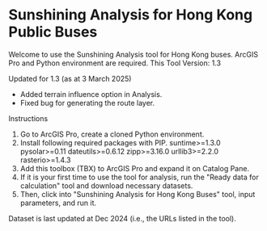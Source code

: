 # Sunshining Analysis for Hong Kong Public Buses
Welcome to use the Sunshining Analysis tool for Hong Kong buses.
ArcGIS Pro and Python environment are required.
This Tool Version: 1.3

Updated for 1.3 (as at 3 March 2025)
- Added terrain influence option in Analysis.
- Fixed bug for generating the route layer.

Instructions

1. Go to ArcGIS Pro, create a cloned Python environment.
2. Install following required packages with PIP.
suntime>=1.3.0
pysolar>=0.11
dateutils>=0.6.12
zipp>=3.16.0
urllib3>=2.2.0
rasterio>=1.4.3
3. Add this toolbox (TBX) to ArcGIS Pro and expand it on Catalog Pane.
4. If it is your first time to use the tool for analysis, run the "Ready data for calculation" tool and download necessary datasets.
5. Then, click into "Sunshining Analysis for Hong Kong Buses" tool, input parameters, and run it.

Dataset is last updated at Dec 2024 (i.e., the URLs listed in the tool).
